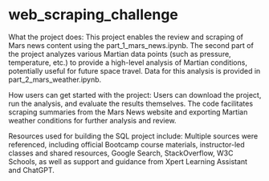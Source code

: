 # web_scraping_challenge

What the project does: This project enables the review and scraping of Mars news content using the part_1_mars_news.ipynb. The second part of the project analyzes various Martian data points (such as pressure, temperature, etc.) to provide a high-level analysis of Martian conditions, potentially useful for future space travel. Data for this analysis is provided in part_2_mars_weather.ipynb.

How users can get started with the project: Users can download the project, run the analysis, and evaluate the results themselves. The code facilitates scraping summaries from the Mars News website and exporting Martian weather conditions for further analysis and review.

Resources used for building the SQL project include: Multiple sources were referenced, including official Bootcamp course materials, instructor-led classes and shared resources, Google Search, StackOverflow, W3C Schools, as well as support and guidance from Xpert Learning Assistant and ChatGPT.